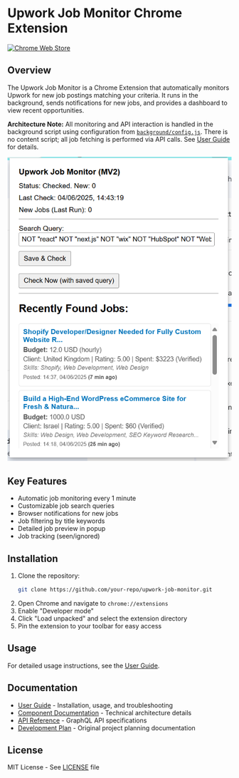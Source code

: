 # Upwork Job Monitor Chrome Extension

[![Chrome Web Store](https://img.shields.io/chrome-web-store/v/your-extension-id?color=blue&label=Chrome%20Web%20Store)](https://chrome.google.com/webstore/detail/your-extension-id)

## Overview
The Upwork Job Monitor is a Chrome Extension that automatically monitors Upwork for new job postings matching your criteria. It runs in the background, sends notifications for new jobs, and provides a dashboard to view recent opportunities.

**Architecture Note:**
All monitoring and API interaction is handled in the background script using configuration from [`background/config.js`](background/config.js). There is no content script; all job fetching is performed via API calls. See [User Guide](USER_GUIDE.md#architecture) for details.

![Popup Interface](Screenshot%202025-06-04%20151441.png)

## Key Features
- Automatic job monitoring every 1 minute
- Customizable job search queries
- Browser notifications for new jobs
- Job filtering by title keywords
- Detailed job preview in popup
- Job tracking (seen/ignored)

## Installation
1. Clone the repository:
   ```bash
   git clone https://github.com/your-repo/upwork-job-monitor.git
   ```
2. Open Chrome and navigate to `chrome://extensions`
3. Enable "Developer mode"
4. Click "Load unpacked" and select the extension directory
5. Pin the extension to your toolbar for easy access

## Usage
For detailed usage instructions, see the [User Guide](USER_GUIDE.md).

## Documentation
- [User Guide](USER_GUIDE.md) - Installation, usage, and troubleshooting
- [Component Documentation](USER_GUIDE.md#architecture) - Technical architecture details
- [API Reference](USER_GUIDE.md#api-reference) - GraphQL API specifications
- [Development Plan](DEVELOPMENT_PLAN.md) - Original project planning documentation

## License
MIT License - See [LICENSE](LICENSE) file